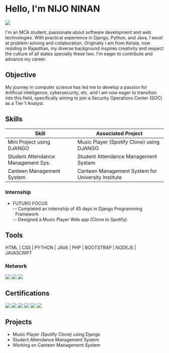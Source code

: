 # Hello, I'm NIJO NINAN
<a href="https://www.linkedin.com/in/nijoninan/"><img src="https://img.shields.io/badge/-LinkedIn-0072b1?&style=for-the-badge&logo=linkedin&logoColor=white" /></a>


I'm an MCA student, passionate about software development and web technologies. With practical experience in Django, Python, and Java, I excel at problem-solving and collaboration. 
Originally I am from Kerala, now residing in Rajasthan, my diverse background inspires creativity and respect the culture of all states specially these two. I'm eager to contribute and advance my career. 

## Objective

My journey in computer science has led me to develop a passion for Artificial intelligence, cybersecurity, etc. and I am now eager to transition into this field, specifically aiming to join a Security Operations Center (SOC) as a Tier 1 Analyst.

## Skills

| Skill                                         | Associated Project         |
|-----------------------------------------------|----------------------------|
| Mini Project using DJANGO          | Music Player (Spotify Clone) using DJANGO|
| Student Attendance Management Sys. | Student Attendance Management System|
| Canteen Management System          | Canteen Management System for University Institute|

### Internship 
-  FUTURO FOCUS <br>
  -- Completed an internship of 45 days in Django Programming <br>
&nbsp;&nbsp;Framework <br>
  -- Designed a Music Player Web app (Clone to Spotify). 


## Tools

HTML  |  CSS  |  PYTHON  |  JAVA  |  PHP  |  BOOTSTRAP  |  NODEJS  |  JAVASCRIPT

### Network
<div>
    <a href="https://www.linkedin.com/in/nijoninan/"><img src="https://img.shields.io/badge/-LinkedIn-0072b1?&style=for-the-badge&logo=linkedin&logoColor=white" /></a>
    <a href="https://www.facebook.com/nijo.ajo"><img src="https://img.shields.io/badge/-Facebook-EF3B2D?&style=for-the-badge&logo=Facebook&logoColor=white" /></a>
    <a href="https://www.credly.com/users/nijoninan"><img src="https://img.shields.io/badge/-Credly-777BB4?&style=for-the-badge&logo=Credly&logoColor=white" /></a>
</div>

## Certifications

<div>
<a href="https://drive.google.com/file/d/1tICu0gzJjqyckmAPBV5_wIYgq45TrB2S/view?usp=sharing"><img src="https://img.shields.io/badge/-Data%20Visualization%20Using%20Python%20DJANGO%20By%20Futuro%20Focus-FF4500?&style=for-the-badge&logo=Python&logoColor=white" /></a>
<a href="https://coursera.org/share/e7fe9844fb7a320b114ac00eab5444f4"><img src="https://img.shields.io/badge/-Python%203%20Programming%20By%20Coursera-3776AB?&style=for-the-badge&logo=Python&logoColor=white" /></a>
<a href=""><img src="https://img.shields.io/badge/-JavaScript%20By%20Infosys-F7DF1E?&style=for-the-badge&logo=JavaScript&logoColor=white" /></a>
<a href=""><img src="https://img.shields.io/badge/-React%20Native%20By%20Infosys-61DAFB?&style=for-the-badge&logo=React&logoColor=white" /></a>
<a href="https://www.credly.com/badges/d09d1e05-611f-4691-b77e-497ba5bc8d9f/public_url"><img src="https://img.shields.io/badge/-Introduction%20to%20Business%20Analytics%20By%20Coursera-0072C6?&style=for-the-badge&logo=Power%20BI&logoColor=white" /></a>
<a href="https://www.credly.com/badges/364be763-938e-4f29-9670-e18837ecec08/public_url"><img src="https://img.shields.io/badge/-Data%20Visualization%20and%20Dashboards%20with%20Excel%20and%20Cognos%20By%20Coursera-217346?&style=for-the-badge&logo=Microsoft%20Excel&logoColor=white" /></a>

</div>

## Projects
- Music Player (Spotify Clone) using Django
- Student Attendance Management System
- Working on Canteen Management System
<!---
ni-joe/ni-joe is a ✨ special ✨ repository because its `README.md` (this file) appears on your GitHub profile.
You can click the Preview link to take a look at your changes.
--->
